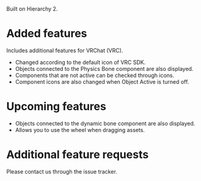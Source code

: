 Built on Hierarchy 2.

# Added features
Includes additional features for VRChat (VRC).

- Changed according to the default icon of VRC SDK.
- Objects connected to the Physics Bone component are also displayed.
- Components that are not active can be checked through icons.
- Component icons are also changed when Object Active is turned off.

# Upcoming features
- Objects connected to the dynamic bone component are also displayed.
- Allows you to use the wheel when dragging assets.

# Additional feature requests
Please contact us through the issue tracker.
